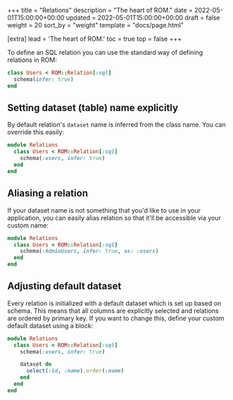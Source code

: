 +++
title = "Relations"
description = "The heart of ROM."
date = 2022-05-01T15:00:00+00:00
updated = 2022-05-01T15:00:00+00:00
draft = false
weight = 20
sort_by = "weight"
template = "docs/page.html"

[extra]
lead = 'The heart of ROM.'
toc = true
top = false
+++

To define an SQL relation you can use the standard way of defining relations in
ROM:

``` ruby
class Users < ROM::Relation[:sql]
  schema(infer: true)
end
```

## Setting dataset (table) name explicitly

By default relation's `dataset` name is inferred from the class name. You can
override this easily:

``` ruby
module Relations
  class Users < ROM::Relation[:sql]
    schema(:users, infer: true)
  end
end
```

## Aliasing a relation

If your dataset name is not something that you'd like to use in your application,
you can easily alias relation so that it'll be accessible via your custom name:

``` ruby
module Relations
  class Users < ROM::Relation[:sql]
    schema(:AdminUsers, infer: true, as: :users)
  end
end
```

## Adjusting default dataset

Every relation is initialized with a default dataset which is set up based on schema.
This means that all columns are explicitly selected and relations are ordered by
primary key. If you want to change this, define your custom default dataset using a block:

``` ruby
module Relations
  class Users < ROM::Relation[:sql]
    schema(:users, infer: true)

    dataset do
      select(:id, :name).order(:name)
    end
  end
end
```
